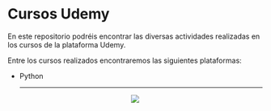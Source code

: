 # Cursos Udemy

En este repositorio podréis encontrar las diversas actividades realizadas en los cursos de la plataforma Udemy. 

Entre los cursos realizados encontraremos las siguientes plataformas:


- Python
 
  
  ---

<center>
 <img src="https://logos-world.net/wp-content/uploads/2021/11/Udemy-Symbol.png" >
 